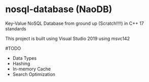 # nosql-database (NaoDB)

Key-Value NoSQL Database from ground up (Scratch!!!!) in C++ 17 standards

This project is built using Visual Studio 2019 using msvc142

#TODO

- Data Types
- Hashing
- In-memory Cache
- Search Optimization
